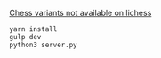 [Chess variants not available on lichess](https://github.com/gbtami/pychess-variants)

```
yarn install
gulp dev
python3 server.py
```
